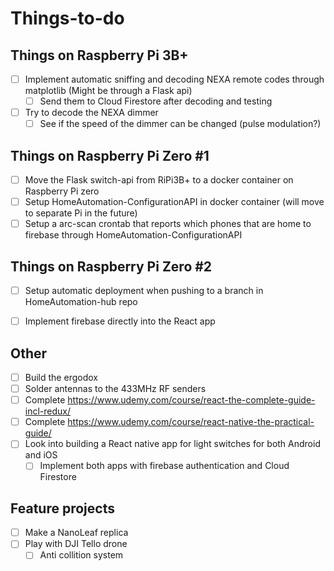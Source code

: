 # Things-to-do

## Things on Raspberry Pi  3B+ 

- [ ] Implement automatic sniffing and decoding NEXA remote codes through matplotlib (Might be through a Flask api)
  - [ ] Send them to Cloud Firestore after decoding and testing
- [ ] Try to decode the NEXA dimmer
  - [ ] See if the speed of the dimmer can be changed (pulse modulation?)

## Things on Raspberry Pi  Zero #1

- [ ] Move the Flask switch-api from RiPi3B+ to a docker container on Raspberry Pi zero 
- [ ] Setup HomeAutomation-ConfigurationAPI in docker container (will move to separate Pi in the future)
- [ ] Setup a arc-scan crontab that reports which phones that are home to firebase through HomeAutomation-ConfigurationAPI

## Things on Raspberry Pi  Zero #2

- [ ] Setup automatic deployment when pushing to a branch in HomeAutomation-hub repo
- [ ] Implement firebase directly into the React app


## Other

- [ ] Build the ergodox
- [ ] Solder antennas to the 433MHz RF senders
- [ ] Complete https://www.udemy.com/course/react-the-complete-guide-incl-redux/
- [ ] Complete https://www.udemy.com/course/react-native-the-practical-guide/
- [ ] Look into building a React native app for light switches for both Android and iOS
  - [ ] Implement both apps with firebase authentication and Cloud Firestore

## Feature projects
- [ ] Make a NanoLeaf replica
- [ ] Play with DJI Tello drone
  - [ ] Anti collition system
